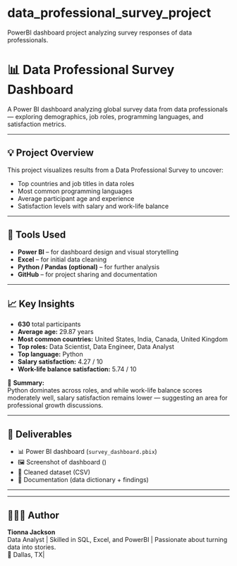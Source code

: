 # data_professional_survey_project
PowerBI dashboard project analyzing survey responses of data professionals.  
# 📊 Data Professional Survey Dashboard

A Power BI dashboard analyzing global survey data from data professionals — exploring demographics, job roles, programming languages, and satisfaction metrics.

---

## 💡 Project Overview
This project visualizes results from a Data Professional Survey to uncover:
- Top countries and job titles in data roles  
- Most common programming languages  
- Average participant age and experience  
- Satisfaction levels with salary and work-life balance  

---

## 🧰 Tools Used
- **Power BI** – for dashboard design and visual storytelling  
- **Excel** – for initial data cleaning  
- **Python / Pandas (optional)** – for further analysis  
- **GitHub** – for project sharing and documentation  

---

## 📈 Key Insights
- **630** total participants  
- **Average age:** 29.87 years  
- **Most common countries:** United States, India, Canada, United Kingdom  
- **Top roles:** Data Scientist, Data Engineer, Data Analyst  
- **Top language:** Python  
- **Salary satisfaction:** 4.27 / 10  
- **Work-life balance satisfaction:** 5.74 / 10  

💬 **Summary:**  
Python dominates across roles, and while work-life balance scores moderately well, salary satisfaction remains lower — suggesting an area for professional growth discussions.

---

## 📂 Deliverables
- 📊 Power BI dashboard (`survey_dashboard.pbix`)
- 🖼️ Screenshot of dashboard ()
- 📁 Cleaned dataset (CSV)
- 📘 Documentation (data dictionary + findings)

---



---

## 👩🏽‍💻 Author
**Tionna Jackson**  
Data Analyst | Skilled in SQL, Excel, and PowerBI | Passionate about turning data into stories.  
📍 Dallas, TX| 
